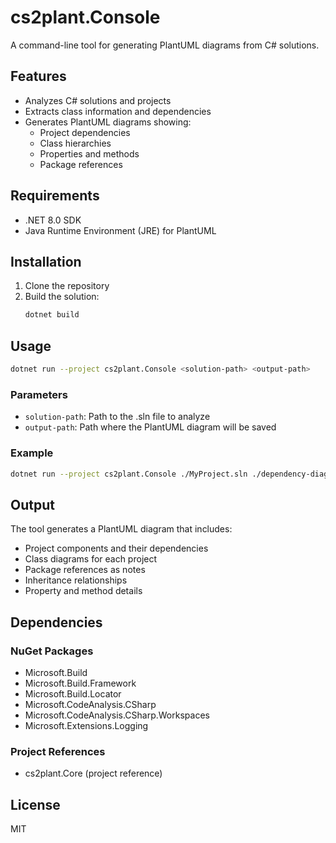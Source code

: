# cs2plant.Console

A command-line tool for generating PlantUML diagrams from C# solutions.

## Features

- Analyzes C# solutions and projects
- Extracts class information and dependencies
- Generates PlantUML diagrams showing:
  - Project dependencies
  - Class hierarchies
  - Properties and methods
  - Package references

## Requirements

- .NET 8.0 SDK
- Java Runtime Environment (JRE) for PlantUML

## Installation

1. Clone the repository
2. Build the solution:
   ```bash
   dotnet build
   ```

## Usage

```bash
dotnet run --project cs2plant.Console <solution-path> <output-path>
```

### Parameters

- `solution-path`: Path to the .sln file to analyze
- `output-path`: Path where the PlantUML diagram will be saved

### Example

```bash
dotnet run --project cs2plant.Console ./MyProject.sln ./dependency-diagram.puml
```

## Output

The tool generates a PlantUML diagram that includes:

- Project components and their dependencies
- Class diagrams for each project
- Package references as notes
- Inheritance relationships
- Property and method details

## Dependencies

### NuGet Packages

- Microsoft.Build
- Microsoft.Build.Framework
- Microsoft.Build.Locator
- Microsoft.CodeAnalysis.CSharp
- Microsoft.CodeAnalysis.CSharp.Workspaces
- Microsoft.Extensions.Logging

### Project References

- cs2plant.Core (project reference)

## License

MIT
